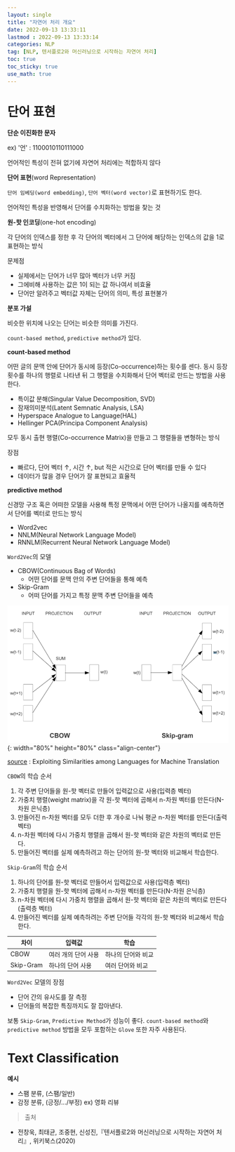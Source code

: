 ```yaml
---
layout: single
title: "자연어 처리 개요"
date: 2022-09-13 13:33:11
lastmod : 2022-09-13 13:33:14
categories: NLP
tag: [NLP, 텐서플로2와 머신러닝으로 시작하는 자연어 처리]
toc: true
toc_sticky: true
use_math: true
---
```


# 단어 표현

**단순 이진화한 문자**

ex) '언' : 1100010110111000

언어적인 특성이 전혀 없기에 자연어 처리에는 적합하지 않다

**단어 표현**(word Representation)

`단어 임베딩(word embedding)`, `단어 벡터(word vector)`로 표현하기도 한다.

언어적인 특성을 반영해서 단어를 수치화하는 방법을 찾는 것

**원-핫 인코딩**(one-hot encoding)

각 단어의 인덱스를 정한 후 각 단어의 벡터에서 그 단어에 해당하는 인덱스의 값을 1로 표현하는 방식

문제점

* 실제에서는 단어가 너무 많아 벡터가 너무 커짐
* 그에비해 사용하는 값은 1이 되는 값 하나여서 비효율
* 단어만 알려주고 벡터값 자체는 단어의 의미, 특성 표현불가

**분포 가설**

비슷한 위치에 나오는 단어는 비슷한 의미를 가진다.

`count-based method`, `predictive method`가 있다.

**count-based method**

어떤 글의 문맥 안에 단어가 동시에 등장(Co-occurrence)하는 횟수를 센다. 동시 등장 횟수를 하나의 행렬로 나타낸 뒤 그 행렬을 수치화해서 단어 벡터로 만드는 방법을 사용한다.

* 특이값 분해(Singular Value Decomposition, SVD)
* 잠재의미분석(Latent Semnatic Analysis, LSA)
* Hyperspace Analogue to Language(HAL)
* Hellinger PCA(Principa Component Analysis)

모두 동시 출현 행렬(Co-occurrence Matrix)을 만들고 그 행렬들을 변형하는 방식

장점
* 빠르다, 단어 벡터 ↑, 시간 ↑, but 적은 시간으로 단어 벡터를 만들 수 있다
* 데이터가 많을 경우 단어가 잘 표현되고 효율적

**predictive method**

신경망 구조 혹은 어떠한 모델을 사용해 특정 문맥에서 어떤 단어가 나올지를 예측하면서 단어를 벡터로 만드는 방식

* Word2vec
* NNLM(Neural Network Language Model)
* RNNLM(Recurrent Neural Network Language Model)

`Word2Vec`의 모델
* CBOW(Continuous Bag of Words)
  * 어떤 단어를 문맥 안의 주변 단어들을 통해 예측
* Skip-Gram
  * 어떠 단어를 가지고 특정 문맥 주변 단어들을 예측

![cbow_skipgram](../../assets/images/NLP/cbow_skipgram.png){: width="80%" height="80%" class="align-center"}

[source](https://arxiv.org/pdf/1309.4168v1.pdf) : Exploiting Similarities among Languages for Machine Translation


`CBOW`의 학습 순서

1. 각 주변 단어들을 원-핫 벡터로 만들어 입력값으로 사용(입력층 벡터)
2. 가중치 행렬(weight matrix)을 각 원-핫 벡터에 곱해서 n-차원 벡터를 만든다(N-차원 은닉층)
3. 만들어진 n-차원 벡터를 모두 더한 후 개수로 나눠 평균 n-차원 벡터를 만든다(출력 벡터)
4. n-차원 벡터에 다시 가중치 행렬을 곱해서 원-핫 벡터와 같은 차원의 벡터로 만든다.
5. 만들어진 벡터를 실제 예측하려고 하는 단어의 원-핫 벡터와 비교해서 학습한다.

`Skip-Gram`의 학습 순서

1. 하나의 단어를 원-핫 벡터로 만들어서 입력값으로 사용(입력층 벡터)
2. 가중치 행렬을 원-핫 벡터에 곱해서 n-차원 벡터를 만든다(N-차원 은닉층)
3. n-차원 벡터에 다시 가중치 행렬을 곱해서 원-핫 벡터와 같은 차원의 벡터로 만든다(출력층 벡터)
4. 만들어진 벡터를 실제 예측하려는 주변 단어들 각각의 원-핫 벡터와 비교해서 학습한다.


| 차이       | 입력값        | 학습         |
|-----------|-------------|------------|
| CBOW      | 여러 개의 단어 사용 | 하나의 단어와 비교 |
| Skip-Gram | 하나의 단어 사용   | 여러 단어와 비교  |

`Word2Vec` 모델의 장점

* 단어 간의 유사도를 잘 측정
* 단어들의 복잡한 특징까지도 잘 잡아낸다.

보통 `Skip-Gram`, `Predictive Method`가 성능이 좋다. `count-based method`와 `predictive method` 방법을 모두 포함하는 `Glove` 또한 자주 사용된다.

# Text Classification

**예시**
* 스팸 분류, (스팸/일반)
* 감정 분류, (긍정/.../부정) ex) 영화 리뷰

> 출처
 - 전창욱, 최태균, 조중현, 신성진,『텐서플로2와 머신러닝으로 시작하는 자연어 처리』, 위키북스(2020)